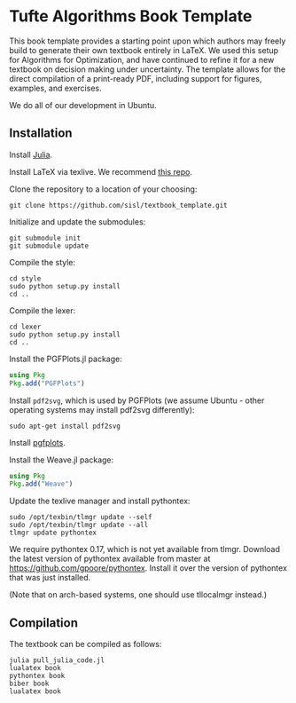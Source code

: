 # Tufte Algorithms Book Template

This book template provides a starting point upon which authors may freely build to generate their own textbook entirely in LaTeX.
We used this setup for Algorithms for Optimization, and have continued to refine it for a new textbook on decision making under uncertainty.
The template allows for the direct compilation of a print-ready PDF, including support for figures, examples, and exercises.

We do all of our development in Ubuntu.

## Installation

Install [Julia](https://julialang.org/downloads/platform.html).

Install LaTeX via texlive. We recommend [this repo](https://github.com/scottkosty/install-tl-ubuntu).

Clone the repository to a location of your choosing:
```
git clone https://github.com/sisl/textbook_template.git
```

Initialize and update the submodules:
```
git submodule init
git submodule update
```

Compile the style:
```
cd style
sudo python setup.py install
cd ..
```

Compile the lexer:
```
cd lexer
sudo python setup.py install
cd ..
```

Install the PGFPlots.jl package:
```julia
using Pkg
Pkg.add("PGFPlots")
```

Install `pdf2svg`, which is used by PGFPlots (we assume Ubuntu - other operating systems may install pdf2svg differently):
```
sudo apt-get install pdf2svg
```

Install [pgfplots](https://ctan.org/pkg/pgfplots).

Install the Weave.jl package:
```julia
using Pkg
Pkg.add("Weave")
```

Update the texlive manager and install pythontex:
```
sudo /opt/texbin/tlmgr update --self
sudo /opt/texbin/tlmgr update --all
tlmgr update pythontex
```

We require pythontex 0.17, which is not yet available from tlmgr.
Download the latest version of pythontex available from master at https://github.com/gpoore/pythontex.
Install it over the version of pythontex that was just installed.

(Note that on arch-based systems, one should use tllocalmgr instead.)

## Compilation

The textbook can be compiled as follows:
```
julia pull_julia_code.jl
lualatex book
pythontex book
biber book
lualatex book
```